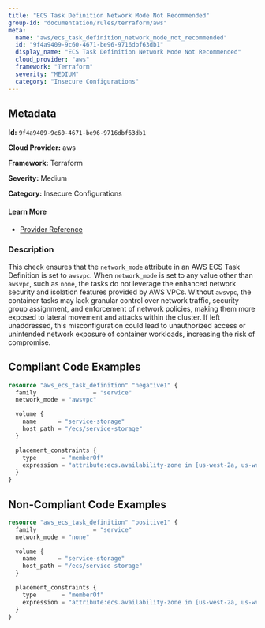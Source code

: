 ```yaml
---
title: "ECS Task Definition Network Mode Not Recommended"
group-id: "documentation/rules/terraform/aws"
meta:
  name: "aws/ecs_task_definition_network_mode_not_recommended"
  id: "9f4a9409-9c60-4671-be96-9716dbf63db1"
  display_name: "ECS Task Definition Network Mode Not Recommended"
  cloud_provider: "aws"
  framework: "Terraform"
  severity: "MEDIUM"
  category: "Insecure Configurations"
---
```

## Metadata

**Id:** `9f4a9409-9c60-4671-be96-9716dbf63db1`

**Cloud Provider:** aws

**Framework:** Terraform

**Severity:** Medium

**Category:** Insecure Configurations

#### Learn More

 - [Provider Reference](https://registry.terraform.io/providers/hashicorp/aws/latest/docs/resources/ecs_task_definition#network_mode)

### Description

 This check ensures that the `network_mode` attribute in an AWS ECS Task Definition is set to `awsvpc`. When `network_mode` is set to any value other than `awsvpc`, such as `none`, the tasks do not leverage the enhanced network security and isolation features provided by AWS VPCs. Without `awsvpc`, the container tasks may lack granular control over network traffic, security group assignment, and enforcement of network policies, making them more exposed to lateral movement and attacks within the cluster. If left unaddressed, this misconfiguration could lead to unauthorized access or unintended network exposure of container workloads, increasing the risk of compromise.


## Compliant Code Examples
```terraform
resource "aws_ecs_task_definition" "negative1" {
  family                = "service"
  network_mode = "awsvpc"

  volume {
    name      = "service-storage"
    host_path = "/ecs/service-storage"
  }

  placement_constraints {
    type       = "memberOf"
    expression = "attribute:ecs.availability-zone in [us-west-2a, us-west-2b]"
  }
}
```
## Non-Compliant Code Examples
```terraform
resource "aws_ecs_task_definition" "positive1" {
  family                = "service"
  network_mode = "none"

  volume {
    name      = "service-storage"
    host_path = "/ecs/service-storage"
  }

  placement_constraints {
    type       = "memberOf"
    expression = "attribute:ecs.availability-zone in [us-west-2a, us-west-2b]"
  }
}
```